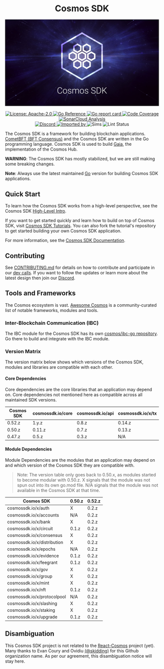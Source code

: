 <div align="center">
  <h1> Cosmos SDK </h1>
</div>

![banner](https://github.com/cosmos/cosmos-sdk-docs/blob/main/static/img/banner.jpg)

<div align="center">
  <a href="https://github.com/cosmos/cosmos-sdk/blob/main/LICENSE">
    <img alt="License: Apache-2.0" src="https://img.shields.io/github/license/cosmos/cosmos-sdk.svg" />
  </a>
  <a href="https://pkg.go.dev/github.com/cosmos/cosmos-sdk">
    <img src="https://pkg.go.dev/badge/github.com/cosmos/cosmos-sdk.svg" alt="Go Reference">
  </a>
  <a href="https://goreportcard.com/report/github.com/cosmos/cosmos-sdk">
    <img alt="Go report card" src="https://goreportcard.com/badge/github.com/cosmos/cosmos-sdk" />
  </a>
  <a href="https://sonarcloud.io/summary/overall?id=cosmos_cosmos-sdk">
    <img alt="Code Coverage" src="https://sonarcloud.io/api/project_badges/measure?project=cosmos_cosmos-sdk&metric=coverage" />
  </a>
  <a href="https://sonarcloud.io/summary/overall?id=cosmos_cosmos-sdk">
    <img alt="SonarCloud Analysis" src="https://sonarcloud.io/api/project_badges/measure?project=cosmos_cosmos-sdk&metric=alert_status">
  </a>
</div>
<div align="center">
  <a href="https://discord.gg/interchain">
    <img alt="Discord" src="https://img.shields.io/discord/669268347736686612.svg" />
  </a>
  <a href="https://sourcegraph.com/github.com/cosmos/cosmos-sdk?badge">
    <img alt="Imported by" src="https://sourcegraph.com/github.com/cosmos/cosmos-sdk/-/badge.svg" />
  </a>
    <img alt="Sims" src="https://github.com/cosmos/cosmos-sdk/workflows/Sims/badge.svg" />
    <img alt="Lint Status" src="https://github.com/cosmos/cosmos-sdk/workflows/Lint/badge.svg" />
</div>

The Cosmos SDK is a framework for building blockchain applications. [CometBFT (BFT Consensus)](https://github.com/cometbft/cometbft) and the Cosmos SDK are written in the Go programming language. Cosmos SDK is used to build [Gaia](https://github.com/cosmos/gaia), the implementation of the Cosmos Hub.

**WARNING**: The Cosmos SDK has mostly stabilized, but we are still making some breaking changes.

**Note**: Always use the latest maintained [Go](https://go.dev/dl) version for building Cosmos SDK applications.

## Quick Start

To learn how the Cosmos SDK works from a high-level perspective, see the Cosmos SDK [High-Level Intro](https://docs.cosmos.network/v0.50/learn/intro/overview).

If you want to get started quickly and learn how to build on top of Cosmos SDK, visit [Cosmos SDK Tutorials](https://tutorials.cosmos.network). You can also fork the tutorial's repository to get started building your own Cosmos SDK application.

For more information, see the [Cosmos SDK Documentation](https://docs.cosmos.network).

## Contributing

See [CONTRIBUTING.md](./CONTRIBUTING.md) for details on how to contribute and participate in our [dev calls](./CONTRIBUTING.md#teams-dev-calls).
If you want to follow the updates or learn more about the latest design then join our [Discord](https://discord.gg/interchain).

## Tools and Frameworks

The Cosmos ecosystem is vast.
[Awesome Cosmos](https://github.com/cosmos/awesome-cosmos) is a community-curated list of notable frameworks, modules and tools.

### Inter-Blockchain Communication (IBC)

The IBC module for the Cosmos SDK has its own [cosmos/ibc-go repository](https://github.com/cosmos/ibc-go). Go there to build and integrate with the IBC module.

### Version Matrix

The version matrix below shows which versions of the Cosmos SDK, modules and libraries are compatible with each other.

#### Core Dependencies

Core dependencies are the core libraries that an application may depend on.
Core dependencies not mentioned here as compatible across all maintained SDK versions.

| Cosmos SDK | cosmossdk.io/core | cosmossdk.io/api | cosmossdk.io/x/tx |
| ---------- | ----------------- | ---------------- | ----------------- |
| 0.52.z     | 1.y.z             | 0.8.z            | 0.14.z            |
| 0.50.z     | 0.11.z            | 0.7.z            | 0.13.z            |
| 0.47.z     | 0.5.z             | 0.3.z            | N/A               |

#### Module Dependencies

Module Dependencies are the modules that an application may depend on and which version of the Cosmos SDK they are compatible with.

> Note: The version table only goes back to 0.50.x, as modules started to become modular with 0.50.z.
> X signals that the module was not spun out into its own go.mod file.
> N/A signals that the module was not available in the Cosmos SDK at that time.

| Cosmos SDK                  | 0.50.z | 0.52.z |
| --------------------------- | ------ | ------ |
| cosmossdk.io/x/auth         | X      | 0.2.z  |
| cosmossdk.io/x/accounts     | N/A    | 0.2.z  |
| cosmossdk.io/x/bank         | X      | 0.2.z  |
| cosmossdk.io/x/circuit      | 0.1.z  | 0.2.z  |
| cosmossdk.io/x/consensus    | X      | 0.2.z  |
| cosmossdk.io/x/distribution | X      | 0.2.z  |
| cosmossdk.io/x/epochs       | N/A    | 0.2.z  |
| cosmossdk.io/x/evidence     | 0.1.z  | 0.2.z  |
| cosmossdk.io/x/feegrant     | 0.1.z  | 0.2.z  |
| cosmossdk.io/x/gov          | X      | 0.2.z  |
| cosmossdk.io/x/group        | X      | 0.2.z  |
| cosmossdk.io/x/mint         | X      | 0.2.z  |
| cosmossdk.io/x/nft          | 0.1.z  | 0.2.z  |
| cosmossdk.io/x/protocolpool | N/A    | 0.2.z  |
| cosmossdk.io/x/slashing     | X      | 0.2.z  |
| cosmossdk.io/x/staking      | X      | 0.2.z  |
| cosmossdk.io/x/upgrade      | 0.1.z  | 0.2.z  |

## Disambiguation

This Cosmos SDK project is not related to the [React-Cosmos](https://github.com/react-cosmos/react-cosmos) project (yet). Many thanks to Evan Coury and Ovidiu [(@skidding)](https://github.com/skidding) for this Github organization name. As per our agreement, this disambiguation notice will stay here.
